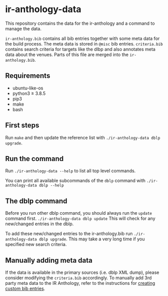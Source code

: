 # ir-anthology-data
This repository contains the data for the ir-anthology and a command to manage the data.

`ir-anthology.bib` contains all bib entries together with some meta data for the build process. The meta data is stored in `@misc` bib entries.
`criteria.bib` contains search criteria for targets like the dlbp and also annotates meta data about the venues. Parts of this file are merged into the `ir-anthology.bib`.

## Requirements
- ubuntu-like-os
- python3 ≥ 3.8.5
- pip3
- make
- bash

## First steps
Run `make` and then update the reference list with `./ir-anthology-data dblp upgrade`.

## Run the command
Run `./ir-anthology-data --help` to list all top level commands.

You can print all available subcommands of the `dblp` command with `./ir-anthology-data dblp --help`

## The dblp command
Before you run other dblp command, you should always run the `update` command first.
`./ir-anthology-data dblp update`
This will check for any new/changed entries in the dblp.

To add these new/changed entries to the ir-anthology.bib run `./ir-anthology-data dblp upgrade`. This may take a very long time if you specified new search criteria.

## Manually adding meta data
If the data is available in the primary sources (i.e. dblp XML dump), please consider modifying the `criteria.bib` accordingly. To manually add 3rd party meta data to the IR Anthology, refer to the instructions for [creating custom bib entries](./doc/custom-bib-files.md).
